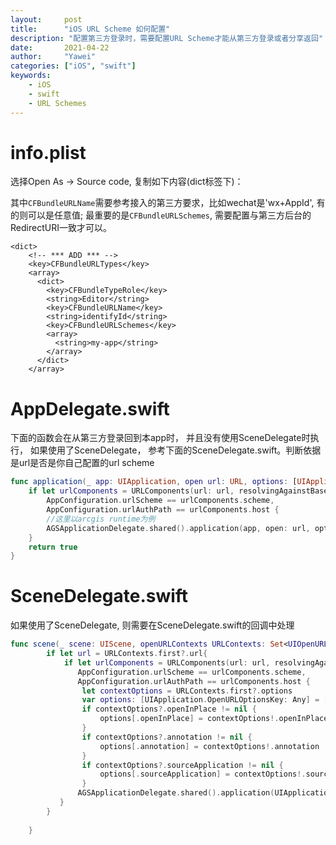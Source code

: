 ```yaml
---
layout:		post
title:		"iOS URL Scheme 如何配置"
description: "配置第三方登录时，需要配置URL Scheme才能从第三方登录或者分享返回"
date:		2021-04-22
author:		"Yawei"
categories: ["iOS", "swift"]
keywords:
    - iOS
    - swift
    - URL Schemes
---
```


# info.plist

选择Open As -> Source code, 复制如下内容(dict标签下)：

其中`CFBundleURLName`需要参考接入的第三方要求，比如wechat是'wx+AppId', 有的则可以是任意值; 最重要的是`CFBundleURLSchemes`, 需要配置与第三方后台的RedirectURI一致才可以。

```
<dict>
    <!-- *** ADD *** -->
    <key>CFBundleURLTypes</key>
    <array>
      <dict>
        <key>CFBundleTypeRole</key>
        <string>Editor</string>
        <key>CFBundleURLName</key>
        <string>identifyId</string>
        <key>CFBundleURLSchemes</key>
        <array>
          <string>my-app</string>
        </array>
      </dict>
    </array>
```

# AppDelegate.swift
下面的函数会在从第三方登录回到本app时， 并且没有使用SceneDelegate时执行， 如果使用了SceneDelegate， 参考下面的SceneDelegate.swift。判断依据是url是否是你自己配置的url scheme
```swift
func application(_ app: UIApplication, open url: URL, options: [UIApplication.OpenURLOptionsKey: Any] = [:]) -> Bool {
    if let urlComponents = URLComponents(url: url, resolvingAgainstBaseURL: false),
        AppConfiguration.urlScheme == urlComponents.scheme,
        AppConfiguration.urlAuthPath == urlComponents.host {
        //这里以arcgis runtime为例
        AGSApplicationDelegate.shared().application(app, open: url, options: options)
    }
    return true
}
```

# SceneDelegate.swift
如果使用了SceneDelegate, 则需要在SceneDelegate.swift的回调中处理

```swift
func scene(_ scene: UIScene, openURLContexts URLContexts: Set<UIOpenURLContext>) {
        if let url = URLContexts.first?.url{
            if let urlComponents = URLComponents(url: url, resolvingAgainstBaseURL: false),
               AppConfiguration.urlScheme == urlComponents.scheme,
               AppConfiguration.urlAuthPath == urlComponents.host {
                let contextOptions = URLContexts.first?.options
                var options: [UIApplication.OpenURLOptionsKey: Any] = [:]
                if contextOptions?.openInPlace != nil {
                    options[.openInPlace] = contextOptions!.openInPlace
                }
                if contextOptions?.annotation != nil {
                    options[.annotation] = contextOptions!.annotation
                }
                if contextOptions?.sourceApplication != nil {
                    options[.sourceApplication] = contextOptions!.sourceApplication
                }
               AGSApplicationDelegate.shared().application(UIApplication.shared, open: url, options: options)
           }
        }
        
    }
```